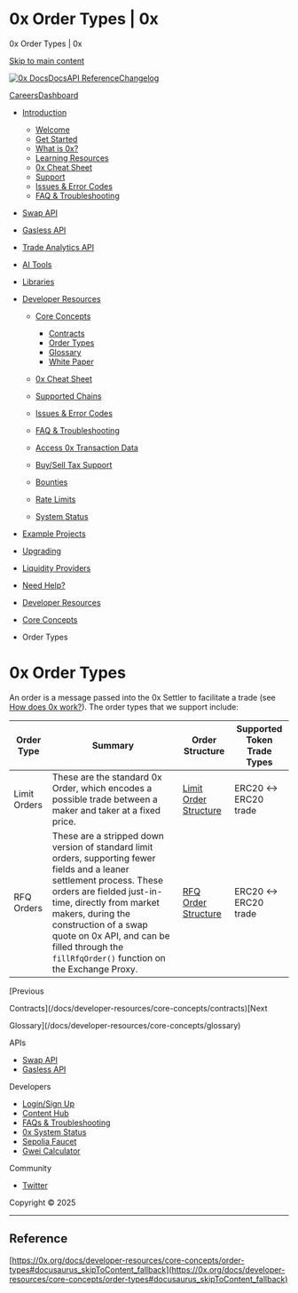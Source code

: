 # 0x Order Types | 0x

0x Order Types | 0x




[Skip to main content](#docusaurus_skipToContent_fallback)

[![0x Docs](/docs/img/0x-logo.png)](/docs/)[Docs](/docs/introduction/welcome)[API Reference](/docs/api)[Changelog](/docs/changelog/)

[Careers](https://0x.org/careers#open-positions)[Dashboard](https://dashboard.0x.org/)

* [Introduction](/docs/category/introduction)

  + [Welcome](/docs/introduction/welcome)
  + [Get Started](/docs/introduction/getting-started)
  + [What is 0x?](/docs/introduction/introduction-to-0x)
  + [Learning Resources](/docs/introduction/guides)
  + [0x Cheat Sheet](/docs/introduction/0x-cheat-sheet)
  + [Support](/docs/introduction/community)
  + [Issues & Error Codes](/docs/introduction/api-issues)
  + [FAQ & Troubleshooting](/docs/developer-resources/faqs-and-troubleshooting)
* [Swap API](/docs/category/swap-api)
* [Gasless API](/docs/category/gasless-api)
* [Trade Analytics API](/docs/category/trade-analytics-api)
* [AI Tools](/docs/category/ai-tools)
* [Libraries](/docs/category/libraries)
* [Developer Resources](/docs/category/developer-resources)

  + [Core Concepts](/docs/category/core-concepts)

    - [Contracts](/docs/developer-resources/core-concepts/contracts)
    - [Order Types](/docs/developer-resources/core-concepts/order-types)
    - [Glossary](/docs/developer-resources/core-concepts/glossary)
    - [White Paper](/docs/developer-resources/core-concepts/white-paper)
  + [0x Cheat Sheet](/docs/introduction/0x-cheat-sheet)
  + [Supported Chains](/docs/developer-resources/supported-chains)
  + [Issues & Error Codes](/docs/introduction/api-issues)
  + [FAQ & Troubleshooting](/docs/developer-resources/faqs-and-troubleshooting)
  + [Access 0x Transaction Data](/docs/developer-resources/transaction-data)
  + [Buy/Sell Tax Support](/docs/developer-resources/buy-sell-tax-support)
  + [Bounties](/docs/developer-resources/bounties)
  + [Rate Limits](/docs/developer-resources/rate-limits)
  + [System Status](https://status.0x.org/)
* [Example Projects](https://github.com/0xProject/0x-examples)
* [Upgrading](/docs/upgrading)
* [Liquidity Providers](/docs/category/liquidity-providers)
* [Need Help?](/docs/category/need-help)

* [Developer Resources](/docs/category/developer-resources)
* [Core Concepts](/docs/category/core-concepts)
* Order Types

# 0x Order Types

An order is a message passed into the 0x Settler to facilitate a trade (see [How does 0x work?](/docs/developer-resources/core-concepts/introduction-to-0x#how-does-0x-work)). The order types that we support include:

| **Order Type** | **Summary** | **Order Structure** | **Supported Token Trade Types** |
| --- | --- | --- | --- |
| Limit Orders | These are the standard 0x Order, which encodes a possible trade between a maker and taker at a fixed price. | [Limit Order Structure](/docs/0x-limit-orders/docs/limit-order-structure) | ERC20 <-> ERC20 trade |
| RFQ Orders | These are a stripped down version of standard limit orders, supporting fewer fields and a leaner settlement process. These orders are fielded just-in-time, directly from market makers, during the construction of a swap quote on 0x API, and can be filled through the `fillRfqOrder()` function on the Exchange Proxy. | [RFQ Order Structure](https://docs.0xprotocol.org/en/latest/basics/orders.html#rfq-orders) | ERC20 <-> ERC20 trade |

[Previous

Contracts](/docs/developer-resources/core-concepts/contracts)[Next

Glossary](/docs/developer-resources/core-concepts/glossary)

APIs

* [Swap API](/docs/category/swap-api)
* [Gasless API](/docs/category/gasless-api)

Developers

* [Login/Sign Up](https://dashboard.0x.org/)
* [Content Hub](https://www.0x.org/content-hub)
* [FAQs & Troubleshooting](/docs/developer-resources/faqs-and-troubleshooting)
* [0x System Status](https://status.0x.org/)
* [Sepolia Faucet](https://sepoliafaucet.com/)
* [Gwei Calculator](https://www.alchemy.com/gwei-calculator)

Community

* [Twitter](https://twitter.com/0xproject)

Copyright © 2025

---

## Reference
[https://0x.org/docs/developer-resources/core-concepts/order-types#docusaurus_skipToContent_fallback](https://0x.org/docs/developer-resources/core-concepts/order-types#docusaurus_skipToContent_fallback)
